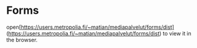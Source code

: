 # Forms
open[https://users.metropolia.fi/~matian/mediapalvelut/forms/dist] (https://users.metropolia.fi/~matian/mediapalvelut/forms/dist) to view it in the browser.
